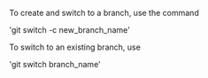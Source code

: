 

To create and switch to a branch, use the command

'git switch -c new_branch_name'


To switch to an existing branch, use

'git switch branch_name'





